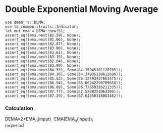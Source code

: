 # Double Exponential Moving Average
```
use dema_rs::DEMA;
use ta_common::traits::Indicator;
let mut ema = DEMA::new(5);
assert_eq!(ema.next(81.59), None);
assert_eq!(ema.next(81.06), None);
assert_eq!(ema.next(82.87), None);
assert_eq!(ema.next(83.00), None);
assert_eq!(ema.next(83.61), None);
assert_eq!(ema.next(83.15), None);
assert_eq!(ema.next(82.84), None);
assert_eq!(ema.next(83.99), None);
assert_eq!(ema.next(84.55), Some(84.15945181120765));
assert_eq!(ema.next(84.36), Some(84.37935138613696));
assert_eq!(ema.next(85.53), Some(85.12493437653475));
assert_eq!(ema.next(86.54), Some(86.06242299709658));
assert_eq!(ema.next(86.89), Some(86.72659316211335));
assert_eq!(ema.next(87.77), Some(87.5288251063304));
assert_eq!(ema.next(87.29), Some(87.64550318083462));
```

### Calculation  
DEMA=2*EMA<sub>n</sub>(input) -EMA(EMA<sub>n</sub>(input));  
n=period